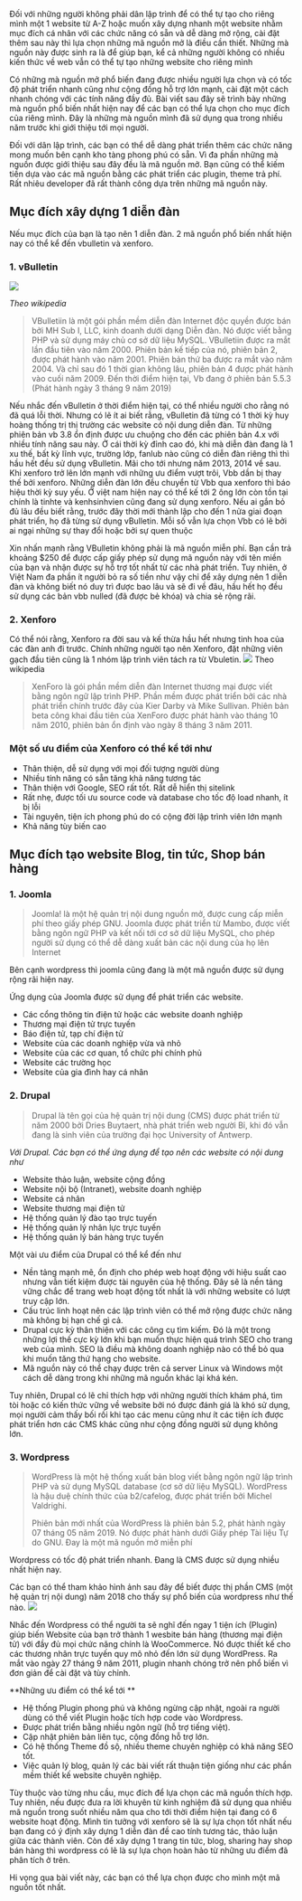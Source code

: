 Đối với những người không phải dân lập trình để có thể tự tạo cho riêng mình một 1 website từ A-Z hoặc muốn xây dựng nhanh một website nhằm mục đích cá nhân với các chức năng có sẵn và dễ dàng mở rộng, cài đặt thêm sau này thì lựa chọn những mã nguồn mở là điều cần thiết. Những mà nguồn này được sinh ra là để giúp bạn, kể cả những người không có nhiều kiến thức về web vẫn có thể tự tạo những website cho riêng mình

Có những mà nguồn mở phổ biến đang được nhiều người lựa chọn và có tốc độ phát triển nhanh cũng như cộng đồng hỗ trợ lớn mạnh, cài đặt một cách nhanh chóng với các tính năng đầy đủ. Bài viết sau đây sẽ trình bày những mà nguồn phổ biến nhất hiện nay để các bạn có thể lựa chọn cho mục đích của riêng mình. Đây là những mà nguồn mình đã sử dụng qua trong nhiều năm trước khi giới thiệu tới mọi người.

Đối với dân lập trình, các bạn có thể dễ dàng phát triển thêm các chức năng mong muốn bên cạnh kho tàng phong phú có sẵn. Vì đa phần những mà nguồn được giới thiệu sau đây đều là mã nguồn mở. Bạn cũng có thể kiếm tiền dựa vào các mã nguồn bằng các phát triển các plugin, theme trả phí. Rất nhiêu developer đã rất thành công dựa trên những mã nguồn này.

## Mục đích xây dựng 1 diễn đàn

Nếu mục đích của bạn là tạo nên 1 diễn đàn. 2 mã nguồn phổ biến nhất hiện nay có thể kể đến vbulletin và xenforo. 

### 1. vBulletin
![](https://images.viblo.asia/031af9db-1669-49d4-8bfe-386163ff3bbc.png)

*Theo wikipedia*
> VBulletiin là một gói phần mềm diễn đàn Internet độc quyền được bán bởi MH Sub I, LLC, kinh doanh dưới dạng Diễn đàn. Nó được viết bằng PHP và sử dụng máy chủ cơ sở dữ liệu MySQL.
VBulletiin được ra mắt lần đầu tiên vào năm 2000. Phiên bản kế tiếp của nó, phiên bản 2, được phát hành vào năm 2001. Phiên bản thứ ba được ra mắt vào năm 2004. Và chỉ sau đó 1 thời gian không lâu, phiên bản 4 được phát hành vào cuối năm 2009.
Đến thời điểm hiện tại, Vb đang ở phiên bản 5.5.3 (Phát hành ngày 3 tháng 9 năm 2019)

Nếu nhắc đến vBulletin ở thời điểm hiện tại, có thể nhiều người cho rằng nó đã quá lỗi thời. Nhưng có lẽ ít ai biết rằng, vBulletin đã từng có 1 thời kỳ huy hoàng thống trị thị trường các website có nội dung diễn đàn. Từ những phiên bản vb 3.8 ổn định được ưu chuộng cho đến các phiên bản 4.x với nhiều tính năng sau này. Ở cái thời kỳ đỉnh cao đó, khi mà diễn đàn đang là 1 xu thế, bất kỳ lĩnh vực, trường lớp, fanlub nào cũng có diễn đàn riêng thì thì hầu hết đều sử dụng vBulletin. Mãi cho tới nhưng năm 2013, 2014 về sau. Khi xenforo trở lên lớn mạnh với những ưu điểm vượt trôi, Vbb dần bị thay thế bởi xenforo. Những diễn đàn lớn đều chuyển từ Vbb qua xenforo thì báo hiệu thời kỳ suy yếu. Ở việt nam hiện nay có thể kế tới 2 ông lớn còn tồn tại chính là tinhte và kenhsinhvien cũng đang sử dụng xenforo. Nếu ai gắn bỏ đủ lâu đều biết rằng, trước đây thời mới thành lập cho đến 1 nửa giai đoạn phát triển, họ đã từng sử dụng vBulletin.
Mỗi số vẫn lựa chọn Vbb có lẽ bởi ai ngại những sự thay đổi hoặc bởi sự quen thuộc 

Xin nhấn mạnh rằng VBulletin không phải là mã nguồn miễn phí. Bạn cần trả khoảng $250 để được cấp giấy phép sử dụng mã nguồn này với tên miền của bạn và nhận được sự hỗ trợ tốt nhất từ các nhà phát triển. Tuy nhiên, ở Việt Nam đa phần ít người bỏ ra số tiền như vậy chỉ để xây dựng nên 1 diễn đàn và không biết nó duy trì được bao lâu và sẽ đi về đâu, hầu hết họ đều sử dụng các bản vbb nulled (đã được bẻ khóa) và chia sẻ rộng rãi.

### 2. Xenforo
Có thể nói rằng, Xenforo ra đời sau và kế thừa hầu hết nhưng tinh hoa của các đàn anh đi trước. Chính những người tạo nên Xenforo, đặt những viên gạch đầu tiên cũng là 1 nhóm lập trình viên tách ra từ Vbuletin. 
![](https://images.viblo.asia/c77eecdf-b780-4a55-9571-f14b2561bd2a.png)
Theo wikipedia
> XenForo là gói phần mềm diễn đàn Internet thương mại được viết bằng ngôn ngữ lập trình PHP. Phần mềm được phát triển bởi các nhà phát triển chính trước đây của Kier Darby và Mike Sullivan. Phiên bản beta công khai đầu tiên của XenForo được phát hành vào tháng 10 năm 2010, phiên bản ổn định vào ngày 8 tháng 3 năm 2011.
> 
### Một số ưu điểm của Xenforo có thể kể tới như

* Thân thiện, dễ sử dụng với mọi đối tượng người dùng
* Nhiều tính năng có sẵn tăng khả năng tương tác
* Thân thiện với Google, SEO rất tốt. Rất dễ hiển thị sitelink
* Rất nhẹ, được tối ưu source code và database cho tốc độ load nhanh, ít bị lỗi
* Tài nguyên, tiện ích phong phú do có cộng đời lập trình viên lớn mạnh
* Khả năng tùy biến cao

## Mục đích tạo website Blog, tin tức, Shop bán hàng
### 1. Joomla

> Joomla! là một hệ quản trị nội dung nguồn mở, được cung cấp miễn phí theo giấy phép GNU. Joomla được phát triển từ Mambo, được viết bằng ngôn ngữ PHP và kết nối tới cơ sở dữ liệu MySQL, cho phép người sử dụng có thể dễ dàng xuất bản các nội dung của họ lên Internet
> 
Bên cạnh wordpress thì joomla cũng đang là một mã nguồn được sử dụng rộng rãi hiện nay.

Ứng dụng của Joomla được sử dụng để phát triển các website.

* Các cổng thông tin điện tử hoặc các website doanh nghiệp
* Thương mại điện tử trực tuyến
* Báo điện tử, tạp chí điện tử
* Website của các doanh nghiệp vừa và nhỏ
* Website của các cơ quan, tổ chức phi chính phủ
* Website các trường học
* Website của gia đình hay cá nhân

### 2. Drupal

> Drupal là tên gọi của hệ quản trị nội dung (CMS) được phát triển từ năm 2000 bởi Dries Buytaert, nhà phát triển web người Bỉ, khi đó vẫn đang là sinh viên của trường đại học University of Antwerp. 
> 

*Với Drupal. Các bạn có thể ứng dụng để tạo nên các website có nội dung như*
* Website thảo luận, website cộng đồng
* Website nội bộ (Intranet), website doanh nghiệp
* Website cá nhân
* Website thương mại điện tử
* Hệ thống quản lý đào tạo trực tuyến
* Hệ thống quản lý nhân lực trực tuyến
* Hệ thống quản lý bán hàng trực tuyến

Một vài ưu điểm của Drupal có thể kể đến như

* Nền tảng mạnh mẽ, ổn định cho phép web hoạt động với hiệu suất cao nhưng vẫn tiết kiệm được tài nguyên của hệ thống. Đây sẽ là nền tảng vững chắc để trang web hoạt động tốt nhất là với những website có lượt truy cập lớn.
* Cấu trúc linh hoạt nên các lập trình viên có thể mở rộng được chức năng mà không bị hạn chế gì cả.
* Drupal cực kỳ thân thiện với các công cụ tìm kiếm. Đó là một trong những lợi thế cực kỳ lớn khi bạn muốn thực hiện quá trình SEO cho trang web của mình. SEO là điều mà không doanh nghiệp nào có thể bỏ qua khi muốn tăng thứ hạng cho website.
* Mã nguồn này có thể chạy được trên cả server Linux và Windows một cách dễ dàng trong khi những mã nguồn khác lại khá kén.

Tuy nhiên, Drupal có lẽ chỉ thích hợp với những người thích khám phá, tìm tòi hoặc có kiến thức vững về website bởi nó được đánh giá là khó sử dụng, mọi người cảm thấy bối rối khi tạo các menu cũng như ít các tiện ích được phát triển hơn các CMS khác cũng như cộng đồng người sử dụng không lớn.

### 3.  Wordpress

> WordPress là một hệ thống xuất bản blog viết bằng ngôn ngữ lập trình PHP và sử dụng MySQL database (cơ sở dữ liệu MySQL). WordPress là hậu duệ chính thức của b2/cafelog, được phát triển bởi Michel Valdrighi. 
> 
> Phiên bản mới nhất của WordPress là phiên bản 5.2, phát hành ngày 07 tháng 05 năm 2019. Nó được phát hành dưới Giấy phép Tài liệu Tự do GNU. Đay là một mã nguồn mở miễn phí
> 

Wordpress có tốc độ phát triển nhanh. Đang là CMS được sử dụng nhiều nhất hiện nay.

Các bạn có thể tham khảo hình ảnh sau đây để biết được thị phần CMS  (một hệ quản trị nội dung) năm 2018 cho thấy sự phổ biến của wordpress như thế nào.
![](https://images.viblo.asia/a2508e50-73b8-4038-8408-78c2adbf37f5.png)

Nhắc đến Wordpress có thể người ta sẽ nghĩ đến ngay 1 tiện ích (Plugin) giúp biến Website của bạn trở thành 1 wesbite bán hàng (thương mại điện tử) với đầy đủ mọi chức năng chính là WooCommerce. Nó được thiết kế cho các thương nhân trực tuyến quy mô nhỏ đến lớn sử dụng WordPress. Ra mắt vào ngày 27 tháng 9 năm 2011, plugin nhanh chóng trở nên phổ biến vì đơn giản để cài đặt và tùy chỉnh.

**Những ưu điểm có thể kể tới **

* Hệ thống Plugin phong phú và không ngừng cập nhật, ngoài ra người dùng có thể viết Plugin hoặc tích hợp code vào Wordpress.
* Được phát triển bằng nhiều ngôn ngữ (hỗ trợ tiếng việt).
* Cập nhật phiên bản liên tục, cộng đồng hỗ trợ lớn.
* Có hệ thống Theme đồ sộ, nhiều theme chuyên nghiệp có khả năng SEO tốt.
* Việc quản lý blog, quản lý các bài viết rất thuận tiện giống như các phần mềm thiết kế website chuyên nghiệp.

Tùy thuộc vào từng nhu cầu, mục đích để lựa chọn các mã nguồn thích hợp. Tuy nhiên, nếu được đưa ra lời khuyên từ kinh nghiệm đã sử dụng qua nhiều mã nguồn trong suốt nhiều năm qua cho tới thời điểm hiện tại đang có 6 website hoạt động. Mình tin tưởng với xenforo sẽ là sự lựa chọn tốt nhất nếu bạn đang có ý định xây dựng 1 diễn đàn đề cao tính tương tác, thảo luận giữa các thành viên. Còn để xây dựng 1 trang tin tức, blog, sharing hay shop bán hàng thì wordpress có lẽ là sự lựa chọn hoàn hảo từ những ưu điểm đã phân tích ở trên.

Hi vọng qua bài viết này, các bạn có thể lựa chọn được cho mình một mã nguồn tốt nhất.